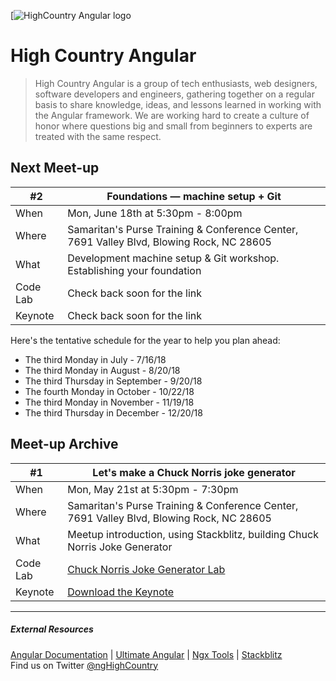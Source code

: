 [![HighCountry Angular logo](https://raw.githubusercontent.com/ngHighCountry/Logo/master/ngHighCountry.svg?sanitize=true)

# High Country Angular

> High Country Angular is a group of tech enthusiasts, web designers, software developers and engineers, gathering together on a regular basis to share knowledge, ideas, and lessons learned in working with the Angular framework. We are working hard to create a culture of honor where questions big and small from beginners to experts are treated with the same respect.

## Next Meet-up

| #2 | Foundations — machine setup + Git |
| ------ | ------ |
| When | Mon, June 18th at 5:30pm - 8:00pm |
| Where | Samaritan's Purse Training & Conference Center, 7691 Valley Blvd, Blowing Rock, NC 28605 |
| What | Development machine setup & Git workshop. Establishing your foundation |
| Code Lab | Check back soon for the link |
| Keynote | Check back soon for the link |

Here's the tentative schedule for the year to help you plan ahead:
* The third Monday in July - 7/16/18
* The third Monday in August - 8/20/18
* The third Thursday in September - 9/20/18
* The fourth Monday in October - 10/22/18
* The third Monday in November - 11/19/18
* The third Thursday in December - 12/20/18

## Meet-up Archive

| #1 | Let's make a Chuck Norris joke generator |
| ------ | ------ |
| When | Mon, May 21st at 5:30pm - 7:30pm |
| Where | Samaritan's Purse Training & Conference Center, 7691 Valley Blvd, Blowing Rock, NC 28605 |
| What | Meetup introduction, using Stackblitz, building Chuck Norris Joke Generator |
| Code Lab | [Chuck Norris Joke Generator Lab](https://github.com/ngHighCountry/meetup/blob/master/labs/chuck-norris-jokes-lab.md) |
| Keynote | [Download the Keynote](https://github.com/ngHighCountry/meetup/raw/master/presentations/may-2018/may-2018.key) |

---

##### External Resources

[Angular Documentation](https://angular.io/docs) | [Ultimate Angular](https://ultimateangular.com/) | [Ngx Tools](https://ngx.tools/#/search) | [Stackblitz](https://stackblitz.com/)  
Find us on Twitter [@ngHighCountry](https://twitter.com/ngHighCountry)
